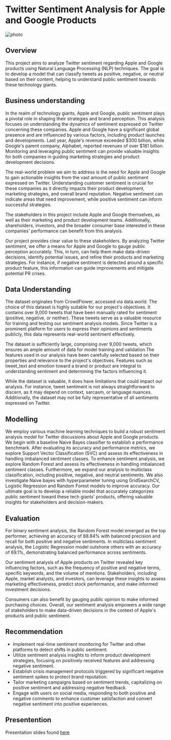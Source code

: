 # Twitter Sentiment Analysis for Apple and Google Products

![photo](https://images.pexels.com/photos/40185/mac-freelancer-macintosh-macbook-40185.jpeg?auto=compress&cs=tinysrgb&w=1260&h=750&dpr=1)

## Overview
This project aims to analyze Twitter sentiment regarding Apple and Google products using Natural Language Processing (NLP) techniques. The goal is to develop a model that can classify tweets as positive, negative, or neutral based on their content, helping to understand public sentiment towards these technology giants.

## Business understanding
In the realm of technology giants, Apple and Google, public sentiment plays a pivotal role in shaping their strategies and brand perception. This analysis focuses on understanding the dynamics of sentiment expressed on Twitter concerning these companies. Apple and Google have a significant global presence and are influenced by various factors, including product launches and developments. Last year, Apple's revenue exceeded $300 billion, while Google's parent company, Alphabet, reported revenues of over $181 billion. Monitoring and leveraging public sentiment can provide valuable insights for both companies in guiding marketing strategies and product development decisions.

The real-world problem we aim to address is the need for Apple and Google to gain actionable insights from the vast amount of public sentiment expressed on Twitter. Understanding customer sentiment is crucial for these companies as it directly impacts their product development, marketing strategies, and overall brand reputation. Negative sentiment can indicate areas that need improvement, while positive sentiment can inform successful strategies.

The stakeholders in this project include Apple and Google themselves, as well as their marketing and product development teams. Additionally, shareholders, investors, and the broader consumer base interested in these companies' performance can benefit from this analysis.

Our project provides clear value to these stakeholders. By analyzing Twitter sentiment, we offer a means for Apple and Google to gauge public perception accurately. This, in turn, can help them make data-driven decisions, identify potential issues, and refine their products and marketing strategies. For instance, if negative sentiment is detected around a specific product feature, this information can guide improvements and mitigate potential PR crises.

## Data Understanding

The dataset originates from CrowdFlower, accessed via data.world. The choice of this dataset is highly suitable for our project's objectives. It contains over 9,000 tweets that have been manually rated for sentiment (positive, negative, or neither). These tweets serve as a valuable resource for training and testing our sentiment analysis models. Since Twitter is a prominent platform for users to express their opinions and sentiments publicly, this data represents real-world sentiment effectively.

The dataset is sufficiently large, comprising over 9,000 tweets, which ensures an ample amount of data for model training and validation.The features used in our analysis have been carefully selected based on their properties and relevance to the project's objectives. Features such as tweet_text and emotion toward a brand or product are integral to understanding sentiment and determining the factors influencing it.

While the dataset is valuable, it does have limitations that could impact our analysis. For instance, tweet sentiment is not always straightforward to discern, as it may depend on context, sarcasm, or language nuances. Additionally, the dataset may not be fully representative of all sentiments expressed on Twitter.

## Modelling
We employ various machine learning techniques to build a robust sentiment analysis model for Twitter discussions about Apple and Google products. We begin with a baseline Naive Bayes classifier to establish a performance benchmark. After evaluating its accuracy and performance metrics, we explore Support Vector Classification (SVC) and assess its effectiveness in handling imbalanced sentiment classes. To enhance sentiment analysis, we explore Random Forest and assess its effectiveness in handling imbalanced sentiment classes. Furthermore, we expand our analysis to multiclass classification, including positive, negative, and neutral sentiments. We also investigate Naive bayes with hyperparameter tuning using GridSearchCV, Logistic Regression and Random Forest models to improve accuracy. Our ultimate goal is to develop a reliable model that accurately categorizes public sentiment toward these tech giants' products, offering valuable insights for stakeholders and decision-makers.

## Evaluation

For binary sentiment analysis, the Random Forest model emerged as the top performer, achieving an accuracy of 88.84% with balanced precision and recall for both positive and negative sentiments. In multiclass sentiment analysis, the Logistic Regression model outshone others with an accuracy of 69.1%, demonstrating balanced performance across sentiments.

Our sentiment analysis of Apple products on Twitter revealed key influencing factors, such as the frequency of positive and negative terms, specific keywords, and the volume of mentions. Stakeholders, including Apple, market analysts, and investors, can leverage these insights to assess marketing effectiveness, predict stock performance, and make informed investment decisions.

Consumers can also benefit by gauging public opinion to make informed purchasing choices. Overall, our sentiment analysis empowers a wide range of stakeholders to make data-driven decisions in the context of Apple's products and public sentiment.

## Recommendation

- Implement real-time sentiment monitoring for Twitter and other platforms to detect shifts in public sentiment.
- Utilize sentiment analysis insights to inform product development strategies, focusing on positively received features and addressing negative sentiment.
- Establish crisis management protocols triggered by significant negative sentiment spikes to protect brand reputation.
- Tailor marketing campaigns based on sentiment trends, capitalizing on positive sentiment and addressing negative feedback.
- Engage with users on social media, responding to both positive and negative comments to enhance customer satisfaction and convert negative sentiment into positive experiences.

## Presentention

Presentation slides found [here](https://www.canva.com/design/DAFurhpNMtg/MpLGL8vOt2wIw05D6SulaA/edit?utm_content=DAFurhpNMtg&utm_campaign=designshare&utm_medium=link2&utm_source=sharebutton)